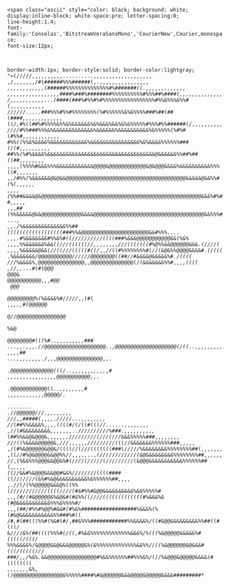 <code><span class="ascii" style="color: black; background: white;
  display:inline-block;
  white-space:pre;
  letter-spacing:0;
  line-height:1.4;
  font-family:'Consolas','BitstreamVeraSansMono','CourierNew',Courier,monospace;
  font-size:12px;
  
  border-width:1px;
  border-style:solid;
  border-color:lightgray;
  "><span>(</span><span>/</span><span>/</span><span>/</span><span>/</span><span>/</span><span>*</span><span>*</span><span>*</span><span>*</span><span>*</span><span>*</span><span>*</span><span>*</span><span>*</span><span>*</span><span>*</span><span>*</span><span>*</span><span>*</span><span>*</span><span>*</span><span>,</span><span>,</span><span>,</span><span>,</span><span>,</span><span>,</span><span>,</span><span>,</span><span>,</span><span>,</span><span>.</span><span>.</span><span>.</span><span>.</span><span>.</span><span>.</span><span>.</span><span>.</span><span>.</span><span>.</span><span>,</span><span>,</span><span>,</span><span>,</span><span>,</span><span>,</span><span>,</span><span>,</span><span>,</span><span>,</span><span>,</span><span>,</span><span>,</span><span>,</span><span>,</span><span>,</span><span>,</span><span>,</span><span>,</span><span>*</span><span>*</span><span>*</span><span>*</span><span>*</span><span>*</span><span>*</span><span>*</span><span>*</span><span>*</span><span>*</span><span>*</span><span>*</span><span>*</span><span>*</span><span>*</span><span>*</span><span>*</span><span>*</span>
  <span>*</span><span>,</span><span>*</span><span>*</span><span>/</span><span>*</span><span>*</span><span>*</span><span>*</span><span>*</span><span>*</span><span>*</span><span>*</span><span>*</span><span>*</span><span>*</span><span>*</span><span>*</span><span>*</span><span>,</span><span>,</span><span>,</span><span>,</span><span>,</span><span>,</span><span>,</span><span>/</span><span>#</span><span>(</span><span>#</span><span>#</span><span>#</span><span>#</span><span>#</span><span>#</span><span>%</span><span>%</span><span>%</span><span>#</span><span>#</span><span>#</span><span>#</span><span>#</span><span>#</span><span>(</span><span>,</span><span>.</span><span>,</span><span>,</span><span>,</span><span>,</span><span>,</span><span>,</span><span>,</span><span>,</span><span>,</span><span>,</span><span>,</span><span>,</span><span>,</span><span>,</span><span>,</span><span>,</span><span>*</span><span>*</span><span>*</span><span>*</span><span>*</span><span>*</span><span>*</span><span>*</span><span>*</span><span>*</span><span>*</span><span>*</span><span>*</span><span>*</span><span>*</span><span>*</span><span>*</span>
  <span>,</span><span>,</span><span>,</span><span>,</span><span>,</span><span>,</span><span>*</span><span>,</span><span>,</span><span>*</span><span>*</span><span>*</span><span>*</span><span>*</span><span>*</span><span>*</span><span>,</span><span>,</span><span>,</span><span>,</span><span>(</span><span>#</span><span>#</span><span>#</span><span>#</span><span>#</span><span>#</span><span>%</span><span>%</span><span>%</span><span>%</span><span>%</span><span>%</span><span>%</span><span>%</span><span>%</span><span>%</span><span>%</span><span>%</span><span>%</span><span>%</span><span>#</span><span>%</span><span>#</span><span>#</span><span>#</span><span>#</span><span>#</span><span>#</span><span>#</span><span>(</span><span>(</span><span>.</span><span>,</span><span>,</span><span>,</span><span>,</span><span>,</span><span>,</span><span>,</span><span>,</span><span>,</span><span>,</span><span>*</span><span>*</span><span>,</span><span>,</span><span>,</span><span>*</span><span>*</span><span>*</span><span>*</span><span>*</span><span>*</span><span>*</span><span>*</span><span>*</span><span>*</span><span>*</span><span>*</span>
  <span>,</span><span>,</span><span>,</span><span>,</span><span>,</span><span>,</span><span>,</span><span>,</span><span>,</span><span>,</span><span>,</span><span>,</span><span>,</span><span>,</span><span>,</span><span>,</span><span>,</span><span>#</span><span>#</span><span>#</span><span>#</span><span>%</span><span>#</span><span>#</span><span>#</span><span>%</span><span>#</span><span>#</span><span>#</span><span>#</span><span>#</span><span>#</span><span>#</span><span>#</span><span>%</span><span>%</span><span>%</span><span>%</span><span>%</span><span>%</span><span>%</span><span>%</span><span>%</span><span>%</span><span>#</span><span>%</span><span>%</span><span>%</span><span>#</span><span>#</span><span>%</span><span>#</span><span>#</span><span>#</span><span>#</span><span>(</span><span>,</span><span>,</span><span>,</span><span>,</span><span>,</span><span>,</span><span>,</span><span>,</span><span>,</span><span>,</span><span>,</span><span>,</span><span>,</span><span>,</span><span>*</span><span>*</span><span>*</span><span>*</span><span>*</span><span>*</span><span>*</span><span>*</span><span>*</span><span>*</span>
  <span>/</span><span>,</span><span>,</span><span>,</span><span>,</span><span>,</span><span>,</span><span>,</span><span>,</span><span>,</span><span>,</span><span>,</span><span>.</span><span>.</span><span>.</span><span>(</span><span>#</span><span>#</span><span>#</span><span>#</span><span>(</span><span>#</span><span>#</span><span>#</span><span>%</span><span>#</span><span>%</span><span>%</span><span>#</span><span>%</span><span>#</span><span>%</span><span>%</span><span>%</span><span>%</span><span>%</span><span>%</span><span>%</span><span>%</span><span>%</span><span>%</span><span>%</span><span>%</span><span>%</span><span>%</span><span>%</span><span>%</span><span>%</span><span>#</span><span>%</span><span>%</span><span>&</span><span>%</span><span>%</span><span>%</span><span>&</span><span>%</span><span>%</span><span>#</span><span>(</span><span>*</span><span>,</span><span>,</span><span>,</span><span>,</span><span>,</span><span>,</span><span>,</span><span>,</span><span>,</span><span>,</span><span>,</span><span>*</span><span>*</span><span>*</span><span>*</span><span>*</span><span>*</span><span>*</span><span>*</span>
  <span>/</span><span>/</span><span>/</span><span>/</span><span>/</span><span>/</span><span>*</span><span>*</span><span>.</span><span>.</span><span>.</span><span>.</span><span>.</span><span>*</span><span>#</span><span>#</span><span>#</span><span>%</span><span>%</span><span>%</span><span>#</span><span>%</span><span>%</span><span>#</span><span>%</span><span>%</span><span>%</span><span>%</span><span>%</span><span>%</span><span>%</span><span>%</span><span>(</span><span>%</span><span>#</span><span>%</span><span>%</span><span>%</span><span>%</span><span>%</span><span>%</span><span>&</span><span>%</span><span>&</span><span>%</span><span>*</span><span>%</span><span>%</span><span>%</span><span>#</span><span>#</span><span>#</span><span>%</span><span>#</span><span>#</span><span>(</span><span>#</span><span>#</span><span>(</span><span>#</span><span>#</span><span>#</span><span>#</span><span>*</span><span>,</span><span>,</span><span>,</span><span>,</span><span>,</span><span>,</span><span>,</span><span>,</span><span>,</span><span>,</span><span>,</span><span>,</span><span>,</span><span>*</span><span>*</span><span>*</span>
  <span>(</span><span>(</span><span>/</span><span>*</span><span>,</span><span>*</span><span>*</span><span>*</span><span>*</span><span>*</span><span>#</span><span>%</span><span>(</span><span>(</span><span>#</span><span>#</span><span>%</span><span>#</span><span>%</span><span>%</span><span>%</span><span>%</span><span>&</span><span>%</span><span>%</span><span>&</span><span>%</span><span>&</span><span>&</span><span>&</span><span>&</span><span>&</span><span>&</span><span>%</span><span>&</span><span>%</span><span>&</span><span>&</span><span>&</span><span>%</span><span>&</span><span>&</span><span>%</span><span>&</span><span>%</span><span>&</span><span>%</span><span>%</span><span>%</span><span>%</span><span>%</span><span>#</span><span>%</span><span>%</span><span>%</span><span>#</span><span>%</span><span>%</span><span>#</span><span>#</span><span>#</span><span>#</span><span>#</span><span>#</span><span>(</span><span>/</span><span>,</span><span>,</span><span>,</span><span>,</span><span>,</span><span>,</span><span>,</span><span>,</span><span>,</span><span>,</span><span>*</span><span>*</span><span>*</span><span>*</span>
  <span>*</span><span>*</span><span>*</span><span>/</span><span>/</span><span>/</span><span>/</span><span>*</span><span>#</span><span>%</span><span>%</span><span>#</span><span>#</span><span>#</span><span>%</span><span>%</span><span>%</span><span>&</span><span>%</span><span>&</span><span>&</span><span>&</span><span>&</span><span>&</span><span>&</span><span>&</span><span>&</span><span>&</span><span>&</span><span>&</span><span>&</span><span>&</span><span>%</span><span>&</span><span>&</span><span>&</span><span>&</span><span>&</span><span>&</span><span>%</span><span>&</span><span>&</span><span>&</span><span>&</span><span>&</span><span>&</span><span>&</span><span>&</span><span>&</span><span>&</span><span>%</span><span>&</span><span>%</span><span>%</span><span>%</span><span>%</span><span>%</span><span>(</span><span>%</span><span>#</span><span>%</span><span>#</span><span>(</span><span>#</span><span>%</span><span>%</span><span>#</span><span>,</span><span>,</span><span>,</span><span>,</span><span>,</span><span>,</span><span>,</span><span>,</span><span>,</span><span>,</span><span>,</span><span>,</span><span>*</span>
  <span>*</span><span>*</span><span>*</span><span>*</span><span>*</span><span>*</span><span>#</span><span>%</span><span>%</span><span>(</span><span>(</span><span>%</span><span>%</span><span>&</span><span>%</span><span>&</span><span>&</span><span>&</span><span>&</span><span>%</span><span>&</span><span>&</span><span>&</span><span>&</span><span>&</span><span>&</span><span>&</span><span>&</span><span>&</span><span>&</span><span>&</span><span>&</span><span>%</span><span>&</span><span>&</span><span>&</span><span>&</span><span>&</span><span>&</span><span>&</span><span>&</span><span>&</span><span>&</span><span>&</span><span>&</span><span>&</span><span>&</span><span>&</span><span>&</span><span>%</span><span>&</span><span>%</span><span>&</span><span>&</span><span>&</span><span>&</span><span>%</span><span>%</span><span>%</span><span>%</span><span>%</span><span>%</span><span>#</span><span>#</span><span>#</span><span>(</span><span>/</span><span>(</span><span>#</span><span>,</span><span>,</span><span>,</span><span>,</span><span>,</span><span>,</span><span>,</span><span>,</span><span>,</span><span>,</span><span>*</span>
  <span>*</span><span>*</span><span>*</span><span>*</span><span>*</span><span>#</span><span>#</span><span>%</span><span>%</span><span>(</span><span>%</span><span>#</span><span>%</span><span>&</span><span>&</span><span>&</span><span>&</span><span>%</span><span>&</span><span>&</span><span>&</span><span>&</span><span>&</span><span>&</span><span>&</span><span>&</span><span>&</span><span>&</span><span>&</span><span>&</span><span>&</span><span>&</span><span>&</span><span>&</span><span>&</span><span>&</span><span>&</span><span>&</span><span>&</span><span>&</span><span>&</span><span>&</span><span>&</span><span>&</span><span>&</span><span>&</span><span>&</span><span>&</span><span>&</span><span>&</span><span>&</span><span>&</span><span>&</span><span>@</span><span>&</span><span>&</span><span>&</span><span>&</span><span>&</span><span>&</span><span>%</span><span>%</span><span>#</span><span>#</span><span>%</span><span>#</span><span>#</span><span>(</span><span>(</span><span>#</span><span>#</span><span>,</span><span>,</span><span>,</span><span>,</span><span>,</span><span>,</span><span>,</span><span>,</span><span>*</span>
  <span>,</span><span>,</span><span>,</span><span>,</span><span>(</span><span>%</span><span>%</span><span>%</span><span>%</span><span>#</span><span>&</span><span>&</span><span>&</span><span>%</span><span>%</span><span>%</span><span>&</span><span>&</span><span>&</span><span>&</span><span>&</span><span>&</span><span>&</span><span>&</span><span>&</span><span>&</span><span>&</span><span>&</span><span>@</span><span>@</span><span>@</span><span>@</span><span>&</span><span>@</span><span>@</span><span>@</span><span>@</span><span>@</span><span>@</span><span>@</span><span>@</span><span>@</span><span>@</span><span>@</span><span>@</span><span>&</span><span>@</span><span>&</span><span>@</span><span>@</span><span>@</span><span>&</span><span>&</span><span>&</span><span>&</span><span>%</span><span>&</span><span>&</span><span>&</span><span>&</span><span>&</span><span>&</span><span>&</span><span>&</span><span>&</span><span>&</span><span>%</span><span>%</span><span>%</span><span>(</span><span>(</span><span>#</span><span>,</span><span>,</span><span>,</span><span>,</span><span>,</span><span>,</span><span>,</span><span>*</span>
  <span>*</span><span>,</span><span>*</span><span>,</span><span>/</span><span>#</span><span>%</span><span>%</span><span>(</span><span>%</span><span>&</span><span>&</span><span>&</span><span>&</span><span>&</span><span>&</span><span>@</span><span>&</span><span>@</span><span>&</span><span>&</span><span>@</span><span>@</span><span>@</span><span>@</span><span>@</span><span>@</span><span>@</span><span>@</span><span>@</span><span>@</span><span>@</span><span>@</span><span>@</span><span>@</span><span>@</span><span>@</span><span>@</span><span>@</span><span>@</span><span>@</span><span>@</span><span>@</span><span>@</span><span>@</span><span>@</span><span>@</span><span>@</span><span>@</span><span>@</span><span>@</span><span>@</span><span>@</span><span>@</span><span>@</span><span>@</span><span>@</span><span>@</span><span>@</span><span>@</span><span>&</span><span>&</span><span>&</span><span>&</span><span>&</span><span>@</span><span>&</span><span>&</span><span>%</span><span>%</span><span>#</span><span>(</span><span>%</span><span>(</span><span>,</span><span>,</span><span>,</span><span>,</span><span>,</span><span>,</span>
  <span>,</span><span>,</span><span>,</span><span>,</span><span>(</span><span>%</span><span>%</span><span>#</span><span>#</span><span>&</span><span>&</span><span>&</span><span>&</span><span>@</span><span>&</span><span>@</span><span>@</span><span>@</span><span>@</span><span>@</span><span>@</span><span>@</span><span>@</span><span>@</span><span>@</span><span>@</span><span>@</span><span>@</span><span>@</span><span>@</span><span>@</span><span>@</span><span>@</span><span>@</span><span>@</span><span>@</span><span>@</span><span>@</span><span>@</span><span>@</span><span>@</span><span>@</span><span>@</span><span>@</span><span>@</span><span>@</span><span>@</span><span>@</span><span>@</span><span>@</span><span>@</span><span>@</span><span>@</span><span>@</span><span>@</span><span>@</span><span>@</span><span>@</span><span>@</span><span>@</span><span>@</span><span>@</span><span>@</span><span>@</span><span>@</span><span>@</span><span>@</span><span>&</span><span>&</span><span>&</span><span>%</span><span>#</span><span>%</span><span>#</span><span>#</span><span>,</span><span>,</span><span>,</span><span>,</span><span>,</span>
  <span>*</span><span>,</span><span>,</span><span>,</span><span>#</span><span>#</span><span>(</span><span>%</span><span>%</span><span>&</span><span>&</span><span>&</span><span>&</span><span>&</span><span>@</span><span>&</span><span>&</span><span>@</span><span>@</span><span>@</span><span>@</span><span>@</span><span>@</span><span>@</span><span>@</span><span>@</span><span>@</span><span>@</span><span>@</span><span>@</span><span>&</span><span>&</span><span>&</span><span>&</span><span>@</span><span>@</span><span>@</span><span>@</span><span>@</span><span>@</span><span>@</span><span>@</span><span>@</span><span>@</span><span>@</span><span>@</span><span>@</span><span>@</span><span>@</span><span>@</span><span>@</span><span>@</span><span>@</span><span>@</span><span>@</span><span>@</span><span>@</span><span>@</span><span>@</span><span>@</span><span>@</span><span>@</span><span>@</span><span>@</span><span>@</span><span>@</span><span>@</span><span>@</span><span>@</span><span>@</span><span>&</span><span>&</span><span>%</span><span>%</span><span>%</span><span>#</span><span>.</span><span>.</span><span>.</span><span>,</span>
  <span>*</span><span>,</span><span>,</span><span>.</span><span>/</span><span>%</span><span>&</span><span>&</span><span>&</span><span>&</span><span>&</span><span>&</span><span>&</span><span>&</span><span>&</span><span>&</span><span>&</span><span>&</span><span>&</span><span>&</span><span>%</span><span>%</span><span>#</span><span>#</span><span>(</span><span>(</span><span>(</span><span>(</span><span>(</span><span>(</span><span>(</span><span>(</span><span>(</span><span>(</span><span>(</span><span>(</span><span>(</span><span>(</span><span>(</span><span>(</span><span>(</span><span>(</span><span>#</span><span>#</span><span>#</span><span>%</span><span>%</span><span>&</span><span>@</span><span>@</span><span>@</span><span>@</span><span>@</span><span>@</span><span>@</span><span>@</span><span>@</span><span>@</span><span>@</span><span>@</span><span>@</span><span>@</span><span>@</span><span>@</span><span>@</span><span>@</span><span>@</span><span>@</span><span>@</span><span>@</span><span>&</span><span>&</span><span>#</span><span>%</span><span>%</span><span>%</span><span>.</span><span>.</span><span>.</span><span>.</span>
  <span>,</span><span>,</span><span>,</span><span>.</span><span>#</span><span>%</span><span>&</span><span>&</span><span>&</span><span>&</span><span>&</span><span>&</span><span>&</span><span>#</span><span>%</span><span>%</span><span>&</span><span>%</span><span>#</span><span>(</span><span>(</span><span>/</span><span>/</span><span>/</span><span>/</span><span>/</span><span>/</span><span>*</span><span>*</span><span>*</span><span>*</span><span>*</span><span>*</span><span>*</span><span>*</span><span>*</span><span>*</span><span>*</span><span>*</span><span>*</span><span>*</span><span>*</span><span>*</span><span>/</span><span>/</span><span>/</span><span>/</span><span>(</span><span>(</span><span>(</span><span>(</span><span>#</span><span>#</span><span>#</span><span>%</span><span>&</span><span>&</span><span>&</span><span>@</span><span>@</span><span>@</span><span>@</span><span>@</span><span>@</span><span>@</span><span>@</span><span>@</span><span>@</span><span>@</span><span>&</span><span>&</span><span>(</span><span>%</span><span>&</span><span>%</span><span>*</span><span>*</span><span>*</span><span>*</span><span>*</span>
  <span>,</span><span>,</span><span>,</span><span>,</span><span>*</span><span>%</span><span>%</span><span>&</span><span>&</span><span>&</span><span>&</span><span>&</span><span>&</span><span>%</span><span>&</span><span>&</span><span>(</span><span>(</span><span>/</span><span>/</span><span>/</span><span>(</span><span>(</span><span>(</span><span>(</span><span>(</span><span>(</span><span>/</span><span>/</span><span>*</span><span>*</span><span>,</span><span>,</span><span>*</span><span>,</span><span>,</span><span>,</span><span>,</span><span>,</span><span>,</span><span>*</span><span>*</span><span>*</span><span>*</span><span>*</span><span>*</span><span>*</span><span>/</span><span>/</span><span>/</span><span>(</span><span>(</span><span>(</span><span>(</span><span>(</span><span>(</span><span>(</span><span>#</span><span>%</span><span>@</span><span>%</span><span>%</span><span>&</span><span>&</span><span>@</span><span>@</span><span>@</span><span>@</span><span>@</span><span>@</span><span>&</span><span>&</span><span>&</span><span>.</span><span>(</span><span>/</span><span>/</span><span>/</span><span>/</span><span>(</span>
  <span>,</span><span>*</span><span>,</span><span>,</span><span>,</span><span>*</span><span>%</span><span>&</span><span>&</span><span>&</span><span>&</span><span>&</span><span>@</span><span>&</span><span>&</span><span>(</span><span>/</span><span>/</span><span>(</span><span>(</span><span>/</span><span>*</span><span>*</span><span>/</span><span>/</span><span>(</span><span>(</span><span>(</span><span>(</span><span>(</span><span>#</span><span>(</span><span>(</span><span>/</span><span>*</span><span>,</span><span>*</span><span>*</span><span>,</span><span>*</span><span>*</span><span>/</span><span>/</span><span>(</span><span>(</span><span>#</span><span>%</span><span>%</span><span>%</span><span>%</span><span>%</span><span>%</span><span>%</span><span>%</span><span>#</span><span>(</span><span>/</span><span>/</span><span>(</span><span>&</span><span>@</span><span>&</span><span>%</span><span>%</span><span>@</span><span>@</span><span>@</span><span>@</span><span>&</span><span>&</span><span>&</span><span>&</span><span>#</span><span>.</span><span>*</span><span>(</span><span>/</span><span>(</span><span>(</span><span>(</span>
  <span>*</span><span>.</span><span>*</span><span>*</span><span>*</span><span>*</span><span>*</span><span>%</span><span>&</span><span>&</span><span>&</span><span>&</span><span>&</span><span>&</span><span>&</span><span>/</span><span>*</span><span>*</span><span>*</span><span>@</span><span>@</span><span>@</span><span>@</span><span>@</span><span>@</span><span>@</span><span>@</span><span>@</span><span>@</span><span>@</span><span>*</span><span>*</span><span>/</span><span>*</span><span>*</span><span>*</span><span>*</span><span>*</span><span>*</span><span>*</span><span>/</span><span>/</span><span>/</span><span>/</span><span>/</span><span>@</span><span>@</span><span>@</span><span>@</span><span>@</span><span>@</span><span>@</span><span>@</span><span>(</span><span>(</span><span>#</span><span>#</span><span>/</span><span>/</span><span>#</span><span>&</span><span>&</span><span>&</span><span>&</span><span>@</span><span>&</span><span>&</span><span>&</span><span>&</span><span>&</span><span>%</span><span>#</span><span>*</span><span>*</span><span>.</span><span>/</span><span>(</span><span>(</span><span>(</span><span>(</span>
  <span>/</span><span>/</span><span>*</span><span>*</span><span>*</span><span>*</span><span>*</span><span>*</span><span>/</span><span>%</span><span>&</span><span>&</span><span>&</span><span>&</span><span>%</span><span>*</span><span>,</span><span>@</span><span>@</span><span>@</span><span>@</span><span>@</span><span>@</span><span>@</span><span>@</span><span>@</span><span>@</span><span>@</span><span>@</span><span>@</span><span>@</span><span>@</span><span>*</span><span>*</span><span>,</span><span>,</span><span>*</span><span>*</span><span>*</span><span>*</span><span>*</span><span>*</span><span>@</span><span>@</span><span>@</span><span>@</span><span>@</span><span>@</span><span>@</span><span>@</span><span>@</span><span>@</span><span>@</span><span>@</span><span>@</span><span>@</span><span>(</span><span>/</span><span>*</span><span>(</span><span>&</span><span>&</span><span>&</span><span>&</span><span>&</span><span>&</span><span>&</span><span>%</span><span>%</span><span>#</span><span>*</span><span>,</span><span>,</span><span>*</span><span>,</span><span>,</span><span>(</span><span>(</span><span>(</span><span>(</span>
  <span>,</span><span>*</span><span>/</span><span>/</span><span>*</span><span>,</span><span>,</span><span>*</span><span>.</span><span>.</span><span>.</span><span>#</span><span>(</span><span>#</span><span>(</span><span>@</span><span>@</span><span>@</span><span> </span><span>@</span><span>@</span><span>@</span><span>&</span><span> </span><span>@</span><span>@</span><span>@</span><span>@</span><span>@</span><span>@</span><span>@</span><span>@</span><span>@</span><span>@</span><span>@</span><span>,</span><span>,</span><span>,</span><span>*</span><span>#</span><span>@</span><span>@</span><span> </span><span> </span><span>@</span><span>@</span><span>@</span><span> </span><span> </span><span>@</span><span>@</span><span>@</span><span>@</span><span>@</span><span>@</span><span>@</span><span>@</span><span>@</span><span>%</span><span>(</span><span>%</span><span>&</span><span>&</span><span>&</span><span>&</span><span>%</span><span>#</span><span>*</span><span>*</span><span>*</span><span>/</span><span>/</span><span>/</span><span>/</span><span>/</span><span>,</span><span>,</span><span>(</span><span>#</span><span>(</span>
  <span>,</span><span>,</span><span>*</span><span>,</span><span>,</span><span>*</span><span>*</span><span>,</span><span>*</span><span>*</span><span>*</span><span>*</span><span>#</span><span>(</span><span>*</span><span>@</span><span>@</span><span>@</span><span>@</span><span>@</span><span>@</span><span> </span><span> </span><span>@</span><span>/</span><span>/</span><span>*</span><span>*</span><span>@</span><span>@</span><span>@</span><span>@</span><span>@</span><span>@</span><span>@</span><span>@</span><span>@</span><span>@</span><span>@</span><span>@</span><span>@</span><span>@</span><span>@</span><span>@</span><span> </span><span> </span><span>%</span><span>&</span><span>@</span><span> </span><span> </span><span>@</span><span>@</span><span>@</span><span>@</span><span>@</span><span>@</span><span>@</span><span>@</span><span>#</span><span>(</span><span>(</span><span>(</span><span>%</span><span>#</span><span>.</span><span>.</span><span>,</span><span>,</span><span>,</span><span>,</span><span>,</span><span>,</span><span>,</span><span>*</span><span>,</span><span>,</span><span>#</span><span>#</span><span>#</span>
  <span>.</span><span>.</span><span>.</span><span>,</span><span>,</span><span>.</span><span>,</span><span>,</span><span>*</span><span>*</span><span>,</span><span>.</span><span>/</span><span>/</span><span>*</span><span>@</span><span>@</span><span>@</span><span>@</span><span>@</span><span>@</span><span>@</span><span>@</span><span>@</span><span>@</span><span>@</span><span>@</span><span>@</span><span>@</span><span>@</span><span>@</span><span>@</span><span>@</span><span>@</span><span>@</span><span>.</span><span>.</span><span>,</span><span>*</span><span>@</span><span>@</span><span>@</span><span>@</span><span>@</span><span>@</span><span>@</span><span>@</span><span>@</span><span>@</span><span>@</span><span>@</span><span>@</span><span>@</span><span>@</span><span>@</span><span>@</span><span>@</span><span>@</span><span>@</span><span>(</span><span>/</span><span>(</span><span>(</span><span>.</span><span>.</span><span>,</span><span>,</span><span>,</span><span>,</span><span>,</span><span>,</span><span>,</span><span>,</span><span>,</span><span>,</span><span>,</span><span>,</span><span>,</span><span>#</span><span>#</span>
  <span>.</span><span>.</span><span>.</span><span>,</span><span>,</span><span>,</span><span>,</span><span>,</span><span>,</span><span>,</span><span>,</span><span>.</span><span>*</span><span>/</span><span>,</span><span>,</span><span>,</span><span>@</span><span>@</span><span>@</span><span>@</span><span>@</span><span>@</span><span>@</span><span>@</span><span>@</span><span>@</span><span>@</span><span>@</span><span>@</span><span>@</span><span>@</span><span>,</span><span>,</span><span>.</span><span> </span><span> </span><span> </span><span>.</span><span>*</span><span>*</span><span>*</span><span>@</span><span>@</span><span>@</span><span>@</span><span>@</span><span>@</span><span>@</span><span>@</span><span>@</span><span>@</span><span>@</span><span>@</span><span>@</span><span>@</span><span>(</span><span>*</span><span>*</span><span>(</span><span>(</span><span>*</span><span>/</span><span>.</span><span>.</span><span>,</span><span>,</span><span>,</span><span>,</span><span>,</span><span>,</span><span>,</span><span>*</span><span>,</span><span>,</span><span>,</span><span>,</span><span>*</span><span>,</span><span>#</span>
  <span>*</span><span>,</span><span>,</span><span>*</span><span>,</span><span>,</span><span>,</span><span>,</span><span>,</span><span>,</span><span>,</span><span>,</span><span>,</span><span>*</span><span>,</span><span>,</span><span>,</span><span>,</span><span>,</span><span>@</span><span>@</span><span>@</span><span>@</span><span>@</span><span>@</span><span>@</span><span>@</span><span>@</span><span>@</span><span>@</span><span>,</span><span>,</span><span>.</span><span> </span><span> </span><span> </span><span> </span><span> </span><span> </span><span>.</span><span>*</span><span>*</span><span>*</span><span>@</span><span>@</span><span>@</span><span>@</span><span>@</span><span>@</span><span>@</span><span>@</span><span>@</span><span>@</span><span>@</span><span>@</span><span>*</span><span>*</span><span>*</span><span>*</span><span>(</span><span>(</span><span>*</span><span>.</span><span>.</span><span>,</span><span>,</span><span>,</span><span>,</span><span>,</span><span>,</span><span>,</span><span>,</span><span>*</span><span>*</span><span>*</span><span>*</span><span>*</span><span>*</span><span>*</span><span>#</span>
  <span>,</span><span>,</span><span>,</span><span>,</span><span>,</span><span>,</span><span>*</span><span>*</span><span>*</span><span>*</span><span>*</span><span>*</span><span>*</span><span>*</span><span>*</span><span>*</span><span>,</span><span>,</span><span>,</span><span>,</span><span>,</span><span>,</span><span>@</span><span>@</span><span>@</span><span>@</span><span>@</span><span>*</span><span>/</span><span>.</span><span> </span><span> </span><span>.</span><span>.</span><span>.</span><span>.</span><span>.</span><span>.</span><span>.</span><span>.</span><span> </span><span>.</span><span>*</span><span>/</span><span>/</span><span>*</span><span>@</span><span>@</span><span>@</span><span>@</span><span>@</span><span>@</span><span>*</span><span>*</span><span>*</span><span>*</span><span>*</span><span>*</span><span>/</span><span>/</span><span>/</span><span>.</span><span>,</span><span>,</span><span>,</span><span>,</span><span>,</span><span>,</span><span>,</span><span>,</span><span>*</span><span>*</span><span>*</span><span>*</span><span>*</span><span>*</span><span>*</span><span>*</span><span>*</span><span>*</span>
  <span>/</span><span>/</span><span>*</span><span>/</span><span>*</span><span>*</span><span>,</span><span>*</span><span>,</span><span>#</span><span>#</span><span>#</span><span>#</span><span>#</span><span>(</span><span>*</span><span>,</span><span>,</span><span>*</span><span>,</span><span>,</span><span>*</span><span>*</span><span>*</span><span>*</span><span>*</span><span>*</span><span>*</span><span>.</span><span>*</span><span>*</span><span>*</span><span>*</span><span>*</span><span>*</span><span>*</span><span>/</span><span>/</span><span>/</span><span>/</span><span>*</span><span>*</span><span>*</span><span>*</span><span>/</span><span>*</span><span>*</span><span>*</span><span>*</span><span>*</span><span>*</span><span>*</span><span>*</span><span>*</span><span>*</span><span>*</span><span>*</span><span>*</span><span>*</span><span>.</span><span>.</span><span>.</span><span>,</span><span>,</span><span>,</span><span>,</span><span>,</span><span>,</span><span>,</span><span>,</span><span>*</span><span>*</span><span>*</span><span>*</span><span>*</span><span>*</span><span>*</span><span>*</span><span>*</span><span>*</span>
  <span>*</span><span>*</span><span>/</span><span>*</span><span>/</span><span>(</span><span>#</span><span>#</span><span>%</span><span>%</span><span>&</span><span>&</span><span>&</span><span>&</span><span>%</span><span>*</span><span>*</span><span>*</span><span>*</span><span>,</span><span>*</span><span>*</span><span>*</span><span>*</span><span>*</span><span>,</span><span>,</span><span>,</span><span>*</span><span>(</span><span>(</span><span>(</span><span>(</span><span>#</span><span>/</span><span>(</span><span>/</span><span>(</span><span>(</span><span>#</span><span>(</span><span>(</span><span>(</span><span>/</span><span>/</span><span>*</span><span>*</span><span>*</span><span>*</span><span>*</span><span>*</span><span>*</span><span>*</span><span>*</span><span>*</span><span>*</span><span>*</span><span>.</span><span>.</span><span>.</span><span>.</span><span>.</span><span>.</span><span>,</span><span>,</span><span>,</span><span>,</span><span>,</span><span>,</span><span>,</span><span>,</span><span>*</span><span>*</span><span>*</span><span>*</span><span>*</span><span>*</span><span>*</span><span>*</span><span>*</span>
  <span>,</span><span>*</span><span>/</span><span>/</span><span>(</span><span>#</span><span>&</span><span>&</span><span>&</span><span>&</span><span>&</span><span>&</span><span>&</span><span>&</span><span>&</span><span>*</span><span>*</span><span>*</span><span>,</span><span>,</span><span>,</span><span>,</span><span>*</span><span>,</span><span>,</span><span>,</span><span>.</span><span>.</span><span>*</span><span>*</span><span>/</span><span>*</span><span>*</span><span>*</span><span>/</span><span>/</span><span>/</span><span>/</span><span>/</span><span>/</span><span>/</span><span>/</span><span>/</span><span>*</span><span>*</span><span>*</span><span>*</span><span>*</span><span>*</span><span>*</span><span>*</span><span>*</span><span>*</span><span>*</span><span>*</span><span>*</span><span>*</span><span>%</span><span>#</span><span>#</span><span>#</span><span>.</span><span>,</span><span>,</span><span>,</span><span>,</span><span>,</span><span>,</span><span>,</span><span>,</span><span>,</span><span>,</span><span>*</span><span>*</span><span>*</span><span>*</span><span>*</span><span>*</span><span>*</span><span>*</span>
  <span>*</span><span>*</span><span>*</span><span>(</span><span>#</span><span>#</span><span>%</span><span>%</span><span>&</span><span>&</span><span>@</span><span>&</span><span>@</span><span>@</span><span>@</span><span>&</span><span>*</span><span>*</span><span>,</span><span>,</span><span>,</span><span>*</span><span>*</span><span>*</span><span>,</span><span>,</span><span>,</span><span>,</span><span>*</span><span>*</span><span>*</span><span>*</span><span>/</span><span>/</span><span>/</span><span>/</span><span>/</span><span>/</span><span>/</span><span>/</span><span>/</span><span>(</span><span>/</span><span>/</span><span>/</span><span>(</span><span>/</span><span>/</span><span>/</span><span>*</span><span>*</span><span>*</span><span>*</span><span>*</span><span>*</span><span>*</span><span>&</span><span>&</span><span>&</span><span>%</span><span>%</span><span>%</span><span>%</span><span>%</span><span>#</span><span>#</span><span>#</span><span>,</span><span>,</span><span>,</span><span>,</span><span>,</span><span>,</span><span>,</span><span>,</span><span>*</span><span>*</span><span>*</span><span>*</span><span>*</span>
  <span>/</span><span>*</span><span>/</span><span>/</span><span>(</span><span>(</span><span>%</span><span>&</span><span>&</span><span>&</span><span>&</span><span>@</span><span>@</span><span>@</span><span>@</span><span>@</span><span>&</span><span>*</span><span>*</span><span>,</span><span>*</span><span>/</span><span>/</span><span>/</span><span>*</span><span>*</span><span>*</span><span>,</span><span>,</span><span>,</span><span>,</span><span>,</span><span>,</span><span>*</span><span>*</span><span>*</span><span>*</span><span>/</span><span>/</span><span>/</span><span>/</span><span>/</span><span>/</span><span>/</span><span>/</span><span>/</span><span>(</span><span>(</span><span>(</span><span>/</span><span>*</span><span>*</span><span>*</span><span>*</span><span>/</span><span>&</span><span>&</span><span>&</span><span>&</span><span>&</span><span>&</span><span>&</span><span>%</span><span>%</span><span>%</span><span>%</span><span>%</span><span>%</span><span>#</span><span>#</span><span>#</span><span>,</span><span>,</span><span>,</span><span>,</span><span>,</span><span>*</span><span>*</span><span>*</span><span>*</span>
  <span>,</span><span>/</span><span>*</span><span>*</span><span>(</span><span>#</span><span>%</span><span>&</span><span>@</span><span>@</span><span>@</span><span>@</span><span>@</span><span>@</span><span>&</span><span>@</span><span>@</span><span>&</span><span>*</span><span>*</span><span>*</span><span>*</span><span>*</span><span>*</span><span>/</span><span>(</span><span>(</span><span>(</span><span>(</span><span>/</span><span>/</span><span>(</span><span>/</span><span>/</span><span>/</span><span>(</span><span>(</span><span>(</span><span>(</span><span>(</span><span>(</span><span>(</span><span>#</span><span>#</span><span>#</span><span>(</span><span>/</span><span>/</span><span>/</span><span>/</span><span>/</span><span>*</span><span>*</span><span>%</span><span>&</span><span>&</span><span>&</span><span>&</span><span>&</span><span>&</span><span>&</span><span>&</span><span>%</span><span>%</span><span>%</span><span>%</span><span>%</span><span>%</span><span>%</span><span>%</span><span>#</span><span>#</span><span>(</span><span>,</span><span>,</span><span>,</span><span>,</span><span>,</span><span>,</span><span>,</span>
  <span>,</span><span>(</span><span>(</span><span>/</span><span>/</span><span>#</span><span>%</span><span>@</span><span>&</span><span>@</span><span>@</span><span>@</span><span>@</span><span>&</span><span>&</span><span>@</span><span>@</span><span>%</span><span>%</span><span>/</span><span>/</span><span>*</span><span>*</span><span>,</span><span>,</span><span>,</span><span>*</span><span>*</span><span>,</span><span>,</span><span>.</span><span>.</span><span>,</span><span>*</span><span>(</span><span>/</span><span>/</span><span>/</span><span>/</span><span>*</span><span>/</span><span>/</span><span>/</span><span>/</span><span>/</span><span>*</span><span>*</span><span>*</span><span>/</span><span>/</span><span>/</span><span>(</span><span>&</span><span>@</span><span>&</span><span>&</span><span>&</span><span>&</span><span>&</span><span>&</span><span>&</span><span>&</span><span>&</span><span>%</span><span>%</span><span>%</span><span>%</span><span>%</span><span>%</span><span>%</span><span>%</span><span>#</span><span>#</span><span>,</span><span>,</span><span>,</span><span>,</span><span>,</span><span>,</span><span>*</span>
  <span>/</span><span>/</span><span>,</span><span>(</span><span>%</span><span>&</span><span>&</span><span>%</span><span>%</span><span>%</span><span>@</span><span>@</span><span>@</span><span>&</span><span>&</span><span>@</span><span>@</span><span>&</span><span>%</span><span>#</span><span>(</span><span>/</span><span>/</span><span>*</span><span>*</span><span>*</span><span>*</span><span>*</span><span>/</span><span>/</span><span>(</span><span>/</span><span>*</span><span>*</span><span>*</span><span>/</span><span>/</span><span>/</span><span>/</span><span>(</span><span>/</span><span>/</span><span>/</span><span>/</span><span>/</span><span>/</span><span>/</span><span>/</span><span>/</span><span>(</span><span>&</span><span>@</span><span>@</span><span>@</span><span>&</span><span>&</span><span>&</span><span>&</span><span>&</span><span>&</span><span>&</span><span>&</span><span>&</span><span>&</span><span>&</span><span>%</span><span>%</span><span>%</span><span>%</span><span>%</span><span>%</span><span>#</span><span>#</span><span>(</span><span>,</span><span>*</span><span>,</span><span>,</span><span>,</span><span>,</span>
  <span>(</span><span>(</span><span>/</span><span>/</span><span>*</span><span>&</span><span>&</span><span>#</span><span>%</span><span>&</span><span>@</span><span>@</span><span>@</span><span>&</span><span>&</span><span>&</span><span>@</span><span>@</span><span>#</span><span>&</span><span>&</span><span>%</span><span>/</span><span>/</span><span>/</span><span>/</span><span>/</span><span>/</span><span>/</span><span>/</span><span>(</span><span>(</span><span>(</span><span>(</span><span>#</span><span>#</span><span>#</span><span>#</span><span>(</span><span>(</span><span>/</span><span>/</span><span>/</span><span>/</span><span>/</span><span>/</span><span>/</span><span>(</span><span>&</span><span>%</span><span>#</span><span>%</span><span>&</span><span>@</span><span>&</span><span>&</span><span>&</span><span>&</span><span>&</span><span>&</span><span>&</span><span>&</span><span>&</span><span>&</span><span>%</span><span>&</span><span>%</span><span>%</span><span>%</span><span>%</span><span>%</span><span>%</span><span>#</span><span>#</span><span>*</span><span>*</span><span>,</span><span>,</span><span>,</span><span>,</span>
  <span>,</span><span>.</span><span>/</span><span>/</span><span>(</span><span>/</span><span>(</span><span>%</span><span>%</span><span>@</span><span>@</span><span>@</span><span>@</span><span>@</span><span>&</span><span>&</span><span>&</span><span>@</span><span>%</span><span>(</span><span>(</span><span>%</span><span>%</span><span>(</span><span>/</span><span>/</span><span>/</span><span>/</span><span>/</span><span>/</span><span>*</span><span>/</span><span>/</span><span>/</span><span>/</span><span>/</span><span>/</span><span>(</span><span>(</span><span>(</span><span>(</span><span>/</span><span>/</span><span>/</span><span>/</span><span>(</span><span>#</span><span>&</span><span>#</span><span>%</span><span>%</span><span>#</span><span>&</span><span>@</span><span>@</span><span>&</span><span>&</span><span>&</span><span>&</span><span>&</span><span>&</span><span>&</span><span>&</span><span>&</span><span>&</span><span>%</span><span>&</span><span>&</span><span>%</span><span>%</span><span>%</span><span>%</span><span>%</span><span>#</span><span>*</span><span>*</span><span>*</span><span>*</span><span>*</span><span>*</span>
  <span>,</span><span>.</span><span>,</span><span>(</span><span>#</span><span>/</span><span>(</span><span>#</span><span>&</span><span>@</span><span>@</span><span>@</span><span>@</span><span>@</span><span>&</span><span>%</span><span>&</span><span>@</span><span>&</span><span>#</span><span>(</span><span>#</span><span>&</span><span>%</span><span>%</span><span>(</span><span>(</span><span>/</span><span>/</span><span>/</span><span>/</span><span>(</span><span>(</span><span>(</span><span>(</span><span>(</span><span>(</span><span>(</span><span>(</span><span>(</span><span>(</span><span>(</span><span>(</span><span>(</span><span>#</span><span>%</span><span>&</span><span>&</span><span>&</span><span>%</span><span>&</span><span>(</span><span>#</span><span>@</span><span>&</span><span>&</span><span>&</span><span>&</span><span>&</span><span>&</span><span>&</span><span>&</span><span>&</span><span>&</span><span>&</span><span>%</span><span>%</span><span>%</span><span>&</span><span>%</span><span>%</span><span>%</span><span>%</span><span>#</span><span>/</span><span>*</span><span>*</span><span>*</span><span>*</span><span>*</span>
  <span>,</span><span>,</span><span>,</span><span>*</span><span>(</span><span>#</span><span>#</span><span>/</span><span>#</span><span>%</span><span>%</span><span>#</span><span>%</span><span>@</span><span>@</span><span>%</span><span>#</span><span>&</span><span>&</span><span>#</span><span>(</span><span>#</span><span>*</span><span>%</span><span>&</span><span>%</span><span>#</span><span>#</span><span>#</span><span>#</span><span>#</span><span>#</span><span>#</span><span>#</span><span>#</span><span>#</span><span>#</span><span>#</span><span>#</span><span>#</span><span>#</span><span>#</span><span>#</span><span>#</span><span>%</span><span>&</span><span>&</span><span>&</span><span>%</span><span>(</span><span>%</span><span>(</span><span>#</span><span>&</span><span>@</span><span>&</span><span>&</span><span>&</span><span>&</span><span>&</span><span>&</span><span>&</span><span>&</span><span>&</span><span>&</span><span>&</span><span>%</span><span>%</span><span>#</span><span>#</span><span>#</span><span>%</span><span>#</span><span>(</span><span>(</span><span>*</span><span>*</span><span>*</span><span>*</span><span>*</span>
  <span>*</span><span>/</span><span>#</span><span>*</span><span>,</span><span>*</span><span>#</span><span>(</span><span>#</span><span>#</span><span>(</span><span>(</span><span>(</span><span>%</span><span>%</span><span>#</span><span>(</span><span>%</span><span>&</span><span>#</span><span>(</span><span>#</span><span>/</span><span>,</span><span>#</span><span>#</span><span>&</span><span>%</span><span>%</span><span>%</span><span>#</span><span>#</span><span>#</span><span>#</span><span>#</span><span>#</span><span>#</span><span>#</span><span>#</span><span>#</span><span>#</span><span>#</span><span>%</span><span>%</span><span>&</span><span>&</span><span>&</span><span>&</span><span>%</span><span>/</span><span>(</span><span>(</span><span>#</span><span>&</span><span>@</span><span>@</span><span>&</span><span>&</span><span>&</span><span>&</span><span>&</span><span>&</span><span>&</span><span>&</span><span>&</span><span>%</span><span>%</span><span>#</span><span>#</span><span>(</span><span>(</span><span>#</span><span>(</span><span>(</span><span>(</span><span>/</span><span>*</span><span>*</span><span>*</span><span>*</span>
  <span>&</span><span>/</span><span>*</span><span>/</span><span>/</span><span>*</span><span>/</span><span>*</span><span>&</span><span>%</span><span>(</span><span>#</span><span>#</span><span>(</span><span>(</span><span>(</span><span>(</span><span>%</span><span>%</span><span>%</span><span>#</span><span>(</span><span>/</span><span>(</span><span>(</span><span>,</span><span>#</span><span>%</span><span>&</span><span>&</span><span>%</span><span>%</span><span>%</span><span>%</span><span>%</span><span>%</span><span>%</span><span>%</span><span>%</span><span>%</span><span>%</span><span>%</span><span>%</span><span>&</span><span>&</span><span>&</span><span>%</span><span>/</span><span>%</span><span>(</span><span>(</span><span>(</span><span>%</span><span>&</span><span>@</span><span>@</span><span>@</span><span>@</span><span>@</span><span>&</span><span>&</span><span>&</span><span>&</span><span>&</span><span>%</span><span>#</span><span>(</span><span>(</span><span>(</span><span>(</span><span>(</span><span>/</span><span>(</span><span>(</span><span>(</span><span>/</span><span>*</span><span>*</span><span>*</span><span>*</span>
  <span>%</span><span>%</span><span>%</span><span>&</span><span>&</span><span>&</span><span>&</span><span>*</span><span>%</span><span>/</span><span>&</span><span>@</span><span>@</span><span>@</span><span>@</span><span>&</span><span>&</span><span>@</span><span>&</span><span>&</span><span>&</span><span>@</span><span>@</span><span>@</span><span>@</span><span>@</span><span>&</span><span>*</span><span>%</span><span>(</span><span>&</span><span>%</span><span>%</span><span>%</span><span>%</span><span>%</span><span>%</span><span>%</span><span>%</span><span>%</span><span>%</span><span>%</span><span>%</span><span>%</span><span>&</span><span>&</span><span>%</span><span>%</span><span>/</span><span>/</span><span>(</span><span>(</span><span>%</span><span>&</span><span>@</span><span>@</span><span>@</span><span>@</span><span>@</span><span>@</span><span>&</span><span>@</span><span>&</span><span>&</span><span>&</span><span>#</span><span>(</span><span>(</span><span>(</span><span>/</span><span>(</span><span>(</span><span>(</span><span>(</span><span>(</span><span>/</span><span>/</span><span>*</span><span>/</span><span>*</span>
  <span>#</span><span>#</span><span>#</span><span>/</span><span>,</span><span>,</span><span>/</span><span>%</span><span>&</span><span>%</span><span>.</span><span>*</span><span>&</span><span>&</span><span>@</span><span>@</span><span>@</span><span>@</span><span>@</span><span>@</span><span>@</span><span>@</span><span>@</span><span>@</span><span>@</span><span>@</span><span>@</span><span>@</span><span>@</span><span>@</span><span>#</span><span>%</span><span>&</span><span>&</span><span>%</span><span>%</span><span>%</span><span>%</span><span>%</span><span>%</span><span>#</span><span>#</span><span>%</span><span>%</span><span>%</span><span>&</span><span>%</span><span>/</span><span>(</span><span>/</span><span>/</span><span>%</span><span>&</span><span>@</span><span>@</span><span>@</span><span>&</span><span>@</span><span>@</span><span>@</span><span>@</span><span>@</span><span>&</span><span>&</span><span>&</span><span>&</span><span>(</span><span>#</span><span>(</span><span>(</span><span>(</span><span>(</span><span>(</span><span>(</span><span>(</span><span>(</span><span>*</span><span>*</span><span>*</span><span>*</span>
  <span>*</span><span>,</span><span>,</span><span>,</span><span>,</span><span>,</span><span>,</span><span>,</span><span>*</span><span>&</span><span>%</span><span>,</span><span>*</span><span>(</span><span>/</span><span>@</span><span>@</span><span>@</span><span>@</span><span>@</span><span>@</span><span>@</span><span>@</span><span>@</span><span>@</span><span>@</span><span>@</span><span>@</span><span>@</span><span>@</span><span>@</span><span>&</span><span>%</span><span>%</span><span>%</span><span>%</span><span>%</span><span>#</span><span>#</span><span>#</span><span>#</span><span>%</span><span>#</span><span>&</span><span>@</span><span>@</span><span>@</span><span>@</span><span>@</span><span>@</span><span>&</span><span>&</span><span>&</span><span>@</span><span>@</span><span>@</span><span>@</span><span>&</span><span>@</span><span>@</span><span>@</span><span>@</span><span>@</span><span>&</span><span>&</span><span>&</span><span>&</span><span>#</span><span>#</span><span>#</span><span>#</span><span>#</span><span>#</span><span>#</span><span>#</span><span>#</span><span>*</span><span>*</span><span>*</span><span>*</span>
  </span></code>
